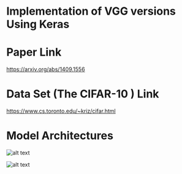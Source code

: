 # Implementation of VGG versions Using Keras 
 
# Paper Link
https://arxiv.org/abs/1409.1556

# Data Set (The CIFAR-10 ) Link

https://www.cs.toronto.edu/~kriz/cifar.html

# Model Architectures
![alt text](https://raw.githubusercontent.com/yashk2810/yashk2810.github.io/master/images/vgg-16-architecture.png)

![alt text](https://www.researchgate.net/publication/328966158/figure/fig2/AS:693278764720129@1542301946576/An-overview-of-the-VGG-16-model-architecture-this-model-uses-simple-convolutional-blocks.png)
